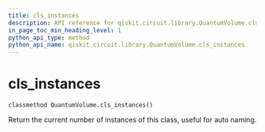 ```yaml
---
title: cls_instances
description: API reference for qiskit.circuit.library.QuantumVolume.cls_instances
in_page_toc_min_heading_level: 1
python_api_type: method
python_api_name: qiskit.circuit.library.QuantumVolume.cls_instances
---
```


# cls\_instances

<span id="qiskit.circuit.library.QuantumVolume.cls_instances" />

`classmethod QuantumVolume.cls_instances()`

Return the current number of instances of this class, useful for auto naming.

